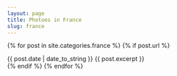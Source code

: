 ```yaml
---
layout: page
title: Photoes in France
slug: france
---
```


<div class="posts">

{% for post in site.categories.france %}
 {% if post.url %}
  <div class="post">
       <span class="post-date">{{ post.date | date_to_string }}</span>
       {{ post.excerpt }}
  </div>
 {% endif %}
{% endfor %}
</div>


